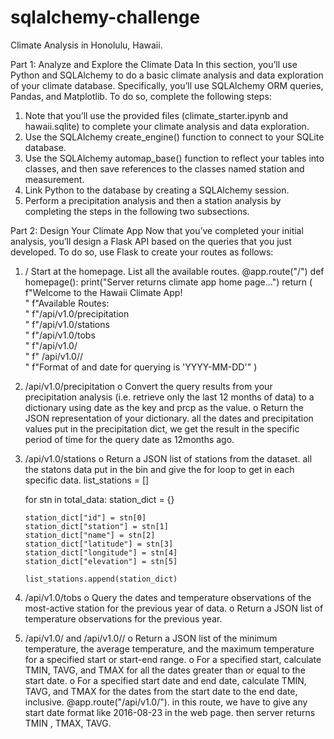 # sqlalchemy-challenge
Climate Analysis in Honolulu, Hawaii.

Part 1: Analyze and Explore the Climate Data
In this section, you’ll use Python and SQLAlchemy to do a basic climate analysis and data exploration of your climate database. Specifically, you’ll use SQLAlchemy ORM queries, Pandas, and Matplotlib. To do so, complete the following steps:
1.	Note that you’ll use the provided files (climate_starter.ipynb and hawaii.sqlite) to complete your climate analysis and data exploration.
2.	Use the SQLAlchemy create_engine() function to connect to your SQLite database.
3.	Use the SQLAlchemy automap_base() function to reflect your tables into classes, and then save references to the classes named station and measurement.
4.	Link Python to the database by creating a SQLAlchemy session.
5.	Perform a precipitation analysis and then a station analysis by completing the steps in the following two subsections.

Part 2: Design Your Climate App
Now that you’ve completed your initial analysis, you’ll design a Flask API based on the queries that you just developed. To do so, use Flask to create your routes as follows:
1.	/
Start at the homepage.
List all the available routes.
@app.route("/")
def homepage():
    print("Server returns climate app home page...")
    return (
        f"Welcome to the Hawaii Climate App!<br/>"
        f"Available Routes:<br/>"
        f"/api/v1.0/precipitation<br/>"
        f"/api/v1.0/stations<br/>"
        f"/api/v1.0/tobs<br/>"
        f"/api/v1.0/<start><br/>"
        f" /api/v1.0/<start>/<end><br/>"
        f"Format of <start> and <end> date for querying is 'YYYY-MM-DD'"
    )
2.	/api/v1.0/precipitation
o	Convert the query results from your precipitation analysis (i.e. retrieve only the last 12 months of data) to a dictionary using date as the key and prcp as the value.
o	Return the JSON representation of your dictionary.
  all the dates and precipitation values put in the precipitation dict, we get the result in the specific period of time for the query date as 12months ago.
3.	/api/v1.0/stations
o	Return a JSON list of stations from the dataset.
  all the statons data put in the bin and give the for loop to get in each specific data. 
   list_stations = []

    for stn in total_data:
        station_dict = {}

        station_dict["id"] = stn[0]
        station_dict["station"] = stn[1]
        station_dict["name"] = stn[2]
        station_dict["latitude"] = stn[3]
        station_dict["longitude"] = stn[4]
        station_dict["elevation"] = stn[5]
        
        list_stations.append(station_dict)
4.	/api/v1.0/tobs
o	Query the dates and temperature observations of the most-active station for the previous year of data.
o	Return a JSON list of temperature observations for the previous year.
  
5.	/api/v1.0/<start> and /api/v1.0/<start>/<end>
o	Return a JSON list of the minimum temperature, the average temperature, and the maximum temperature for a specified start or start-end range.
o	For a specified start, calculate TMIN, TAVG, and TMAX for all the dates greater than or equal to the start date.
o	For a specified start date and end date, calculate TMIN, TAVG, and TMAX for the dates from the start date to the end date, inclusive.
  @app.route("/api/v1.0/<start>"). in this route, we have to give any start date format like 2016-08-23 in the web page. then server returns TMIN , TMAX, TAVG. 


